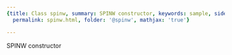 ```yaml
---
{title: Class spinw, summary: SPINW constructor, keywords: sample, sidebar: sw_sidebar,
  permalink: spinw.html, folder: '@spinw', mathjax: 'true'}

---
```

SPINW constructor
 
